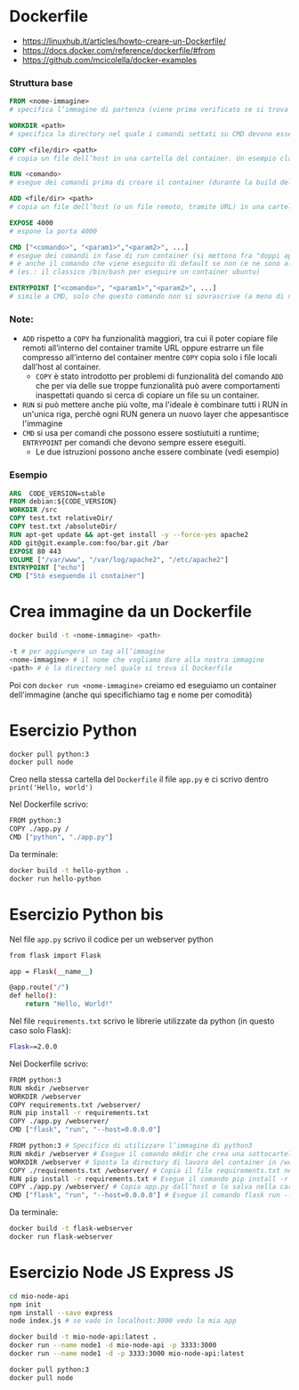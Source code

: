 # Dockerfile
- https://linuxhub.it/articles/howto-creare-un-Dockerfile/
- https://docs.docker.com/reference/dockerfile/#from
- https://github.com/mcicolella/docker-examples

### Struttura base
```dockerfile
FROM <nome-immagine> 
# specifica l’immagine di partenza (viene prima verificato se si trova nei repo locali altrimenti la scarica dal Dockerhub)

WORKDIR <path> 
# specifica la directory nel quale i comandi settati su CMD devono essere eseguiti (sennò li esegue nella `root`)

COPY <file/dir> <path> 
# copia un file dell’host in una cartella del container. Un esempio classico è COPY . .

RUN <comando> 
# esegue dei comandi prima di creare il container (durante la build dell'immagine): tipicamente installazione di pacchetti

ADD <file/dir> <path>  
# copia un file dell’host (o un file remoto, tramite URL) in una cartella del container.

EXPOSE 4000 
# espone la porta 4000

CMD ["<comando>", "<param1>","<param2>", ...] 
# esegue dei comandi in fase di run container (si mettono fra "doppi apici"). Può esserci un solo CMD. 
# è anche il comando che viene eseguito di default se non ce ne sono altri 
# (es.: il classico /bin/bash per eseguire un container ubuntu)

ENTRYPOINT ["<comando>", "<param1>","<param2>", ...] 
# simile a CMD, solo che questo comando non si sovrascrive (a meno di non specificare docker run --entrypoint)
```

### Note:
- `ADD` rispetto a `COPY` ha funzionalità maggiori, tra cui il poter copiare file remoti all’interno del container tramite URL oppure estrarre un file compresso all’interno del container mentre `COPY` copia solo i file locali dall’host al container.
  - `COPY` è stato introdotto per problemi di funzionalità del comando `ADD` che per via delle sue troppe funzionalità può avere comportamenti inaspettati quando si cerca di copiare un file su un container.
- `RUN` si può mettere anche più volte, ma l'ideale è combinare tutti i RUN in un'unica riga, perchè ogni RUN genera un nuovo layer che appesantisce l'immagine
- `CMD` si usa per comandi che possono essere sostiutuiti a runtime; `ENTRYPOINT` per comandi che devono sempre essere eseguiti. 
  - Le due istruzioni possono anche essere combinate (vedi esempio) 

### Esempio
```dockerfile
ARG  CODE_VERSION=stable
FROM debian:${CODE_VERSION}
WORKDIR /src
COPY test.txt relativeDir/
COPY test.txt /absoluteDir/
RUN apt-get update && apt-get install -y --force-yes apache2
ADD git@git.example.com:foo/bar.git /bar
EXPOSE 80 443
VOLUME ["/var/www", "/var/log/apache2", "/etc/apache2"]
ENTRYPOINT ["echo"]
CMD ["Stò eseguendo il container"]
```



# Crea immagine da un Dockerfile
```bash
docker build -t <nome-immagine> <path>
```

```bash
-t # per aggiungere un tag all’immagine
<nome-immagine> # il nome che vogliamo dare alla nostra immagine
<path> # è la directory nel quale si trova il Dockerfile
```

Poi con  `docker run <nome-immagine>` creiamo ed eseguiamo un container dell'immagine (anche qui specifichiamo tag e nome per comodità)


# Esercizio Python
```bash
docker pull python:3
docker pull node 
```

Creo nella stessa cartella del `Dockerfile` il file `app.py` e ci scrivo dentro `print('Hello, world')` 

Nel Dockerfile scrivo:
```bash
FROM python:3
COPY ./app.py /
CMD ["python", "./app.py"]
```
Da terminale:
```bash
docker build -t hello-python .
docker run hello-python
```


# Esercizio Python bis
Nel file `app.py` scrivo il codice per un webserver python
```bash
from flask import Flask

app = Flask(__name__)

@app.route("/")
def hello():
    return "Hello, World!"
```

Nel file `requirements.txt` scrivo le librerie utilizzate da python (in questo caso solo Flask):
```bash
Flask==2.0.0
```

Nel Dockerfile scrivo:
```bash
FROM python:3
RUN mkdir /webserver
WORKDIR /webserver
COPY requirements.txt /webserver/
RUN pip install -r requirements.txt
COPY ./app.py /webserver/
CMD ["flask", "run", "--host=0.0.0.0"]
```

```bash
FROM python:3 # Specifico di utilizzare l’immagine di python3
RUN mkdir /webserver # Esegue il comando mkdir che crea una sottocartella della root denominata webserver
WORKDIR /webserver # Sposta la directory di lavoro del container in /webserver
COPY ./requirements.txt /webserver/ # Copia il file requirements.txt nella cartella /webserver
RUN pip install -r requirements.txt # Esegue il comando pip install -r che crea installa tutte le librerie specificate nel requirements.txt
COPY ./app.py /webserver/ # Copia app.py dall’host e lo salva nella cartella /webserver del container
CMD ["flask", "run", "--host=0.0.0.0"] # Esegue il comando flask run --host=0.0.0.0 che esegue app.py e crea il webserver sul localhost (che in questo caso è il localhost del container 172.17.0.x)
```

Da terminale:
```bash
docker build -t flask-webserver 
docker run flask-webserver
```


# Esercizio Node JS Express JS
```bash
cd mio-node-api
npm init
npm install --save express
node index.js # se vado in localhost:3000 vedo la mia app

docker build -t mio-node-api:latest .
docker run --name node1 -d mio-node-api -p 3333:3000
docker run --name node1 -d -p 3333:3000 mio-node-api:latest

docker pull python:3
docker pull node 
```




